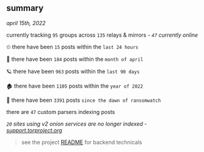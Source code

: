 
## summary
_april 15th, 2022_

currently tracking `95` groups across `135` relays & mirrors - _`47` currently online_

⏲ there have been `15` posts within the `last 24 hours`

🦈 there have been `184` posts within the `month of april`

🪐 there have been `963` posts within the `last 90 days`

🏚 there have been `1105` posts within the `year of 2022`

🦕 there have been `3391` posts `since the dawn of ransomwatch`

there are `47` custom parsers indexing posts

_`20` sites using v2 onion services are no longer indexed - [support.torproject.org](https://support.torproject.org/onionservices/v2-deprecation/)_

> see the project [README](https://github.com/thetanz/ransomwatch#ransomwatch--) for backend technicals
